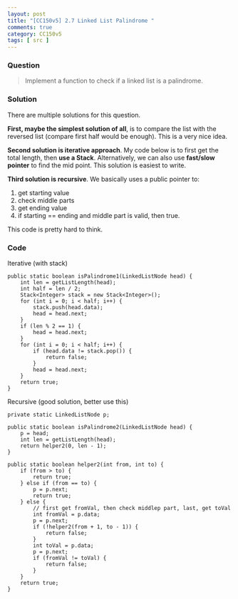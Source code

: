 ```yaml
---
layout: post
title: "[CC150v5] 2.7 Linked List Palindrome "
comments: true
category: CC150v5
tags: [ src ]
---
```


### Question

> Implement a function to check if a linked list is a palindrome. 

### Solution

There are multiple solutions for this question. 

__First, maybe the simplest solution of all__, is to compare the list with the reversed list (compare first half would be enough). This is a very nice idea. 

__Second solution is iterative approach__. My code below is to first get the total length, then __use a Stack__. Alternatively, we can also use __fast/slow pointer__ to find the mid point. This solution is easiest to write. 

__Third solution is recursive__. We basically uses a public pointer to: 

1. get starting value
1. check middle parts
1. get ending value
1. if starting == ending and middle part is valid, then true.

This code is pretty hard to think. 

### Code

Iterative (with stack)

	public static boolean isPalindrome1(LinkedListNode head) {
		int len = getListLength(head);
		int half = len / 2;
		Stack<Integer> stack = new Stack<Integer>();
		for (int i = 0; i < half; i++) {
			stack.push(head.data);
			head = head.next;
		}
		if (len % 2 == 1) {
			head = head.next;
		}
		for (int i = 0; i < half; i++) {
			if (head.data != stack.pop()) {
				return false;
			}
			head = head.next;
		}
		return true;
	}

Recursive (good solution, better use this)

	private static LinkedListNode p;

	public static boolean isPalindrome2(LinkedListNode head) {
		p = head;
		int len = getListLength(head);
		return helper2(0, len - 1);
	}

	public static boolean helper2(int from, int to) {
		if (from > to) {
			return true;
		} else if (from == to) {
			p = p.next;
			return true;
		} else {
			// first get fromVal, then check middlep part, last, get toVal
			int fromVal = p.data;
			p = p.next;
			if (!helper2(from + 1, to - 1)) {
				return false;
			}
			int toVal = p.data;
			p = p.next;
			if (fromVal != toVal) {
				return false;
			}
		}
		return true;
	}
